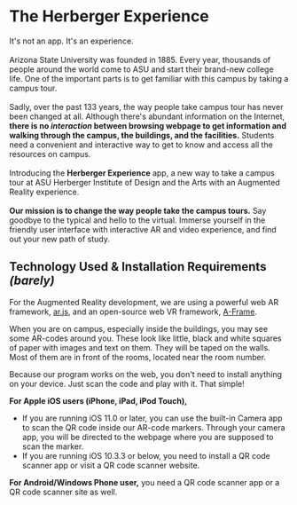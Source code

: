 # The Herberger Experience
It's not an app. It's an experience.<br>
<br>
Arizona State University was founded in 1885. Every year, thousands of people around the world come to ASU and start their brand-new college life. One of the important parts is to get familiar with this campus by taking a campus tour.<br>
<br>
Sadly, over the past 133 years, the way people take campus tour has never been changed at all. Although there's abundant information on the Internet, <strong>there is no <em>interaction</em> between browsing webpage to get information and walking through the campus, the buildings, and the facilities.</strong> Students need a convenient and interactive way to get to know and access all the resources on campus.<br>
<br>
Introducing the <strong>Herberger Experience</strong> app, a new way to take a campus tour at ASU Herberger Institute of Design and the Arts with an Augmented Reality experience.<br>
<br>
<strong>Our mission is to change the way people take the campus tours.</strong> Say goodbye to the typical and hello to the virtual. Immerse yourself in the friendly user interface with interactive AR and video experience, and find out your new path of study.

<h2>
        Technology Used &amp; Installation Requirements <em>(barely)</em>
    </h2>
    <p>
        For the Augmented Reality development, we are using a powerful web AR framework, <a href="https://github.com/jeromeetienne/AR.js/blob/master/README.md">ar.js</a>, and an open-source web VR framework, <a href="https://aframe.io/">A-Frame</a>.
    </p>
    <p>
        When you are on campus, especially inside the buildings, you may see some AR-codes around you. These look like little, black and white squares of paper with images and text on them. They will be taped on the walls. Most of them are in front of the rooms, located near the room number.
    </p>
    <p>
        Because our program works on the web, you don't need to install anything on your device. Just scan the code and play with it. That simple!
    </p>
    <p>
        <strong>For Apple iOS users (iPhone, iPad, iPod Touch),</strong>
    </p>
    <ul>
        <li>If you are running iOS 11.0 or later, you can use the built-in Camera app to scan the QR code inside our AR-code markers. Through your camera app, you will be directed to the webpage where you are supposed to scan the marker.</li>
        <li>If you are running iOS 10.3.3 or below, you need to install a QR code scanner app or visit a QR code scanner website.</li>
    </ul>
    <p>
        <strong>For Android/Windows Phone user,</strong> you need a QR code scanner app or a QR code scanner site as well.
    </p>
